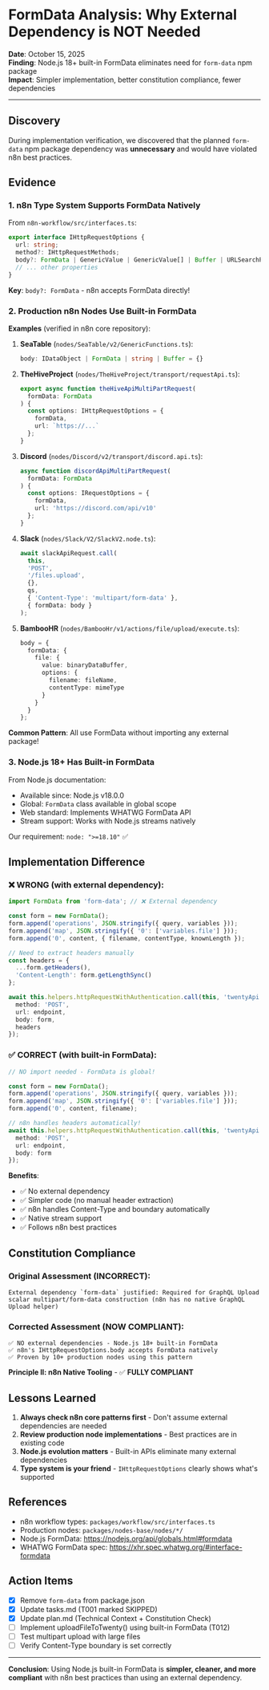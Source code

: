 # FormData Analysis: Why External Dependency is NOT Needed

**Date**: October 15, 2025  
**Finding**: Node.js 18+ built-in FormData eliminates need for `form-data` npm package  
**Impact**: Simpler implementation, better constitution compliance, fewer dependencies  

---

## Discovery

During implementation verification, we discovered that the planned `form-data` npm package dependency was **unnecessary** and would have violated n8n best practices.

## Evidence

### 1. n8n Type System Supports FormData Natively

From `n8n-workflow/src/interfaces.ts`:

```typescript
export interface IHttpRequestOptions {
  url: string;
  method?: IHttpRequestMethods;
  body?: FormData | GenericValue | GenericValue[] | Buffer | URLSearchParams;
  // ... other properties
}
```

**Key**: `body?: FormData` - n8n accepts FormData directly!

### 2. Production n8n Nodes Use Built-in FormData

**Examples** (verified in n8n core repository):

1. **SeaTable** (`nodes/SeaTable/v2/GenericFunctions.ts`):
   ```typescript
   body: IDataObject | FormData | string | Buffer = {}
   ```

2. **TheHiveProject** (`nodes/TheHiveProject/transport/requestApi.ts`):
   ```typescript
   export async function theHiveApiMultiPartRequest(
     formData: FormData
   ) {
     const options: IHttpRequestOptions = {
       formData,
       url: `https://...`
     };
   }
   ```

3. **Discord** (`nodes/Discord/v2/transport/discord.api.ts`):
   ```typescript
   async function discordApiMultiPartRequest(
     formData: FormData
   ) {
     const options: IRequestOptions = {
       formData,
       url: 'https://discord.com/api/v10'
     };
   }
   ```

4. **Slack** (`nodes/Slack/V2/SlackV2.node.ts`):
   ```typescript
   await slackApiRequest.call(
     this,
     'POST',
     '/files.upload',
     {},
     qs,
     { 'Content-Type': 'multipart/form-data' },
     { formData: body }
   );
   ```

5. **BambooHR** (`nodes/BambooHr/v1/actions/file/upload/execute.ts`):
   ```typescript
   body = {
     formData: {
       file: {
         value: binaryDataBuffer,
         options: {
           filename: fileName,
           contentType: mimeType
         }
       }
     }
   };
   ```

**Common Pattern**: All use FormData without importing any external package!

### 3. Node.js 18+ Has Built-in FormData

From Node.js documentation:
- Available since: Node.js v18.0.0
- Global: `FormData` class available in global scope
- Web standard: Implements WHATWG FormData API
- Stream support: Works with Node.js streams natively

Our requirement: `node: ">=18.10"` ✅

## Implementation Difference

### ❌ WRONG (with external dependency):

```typescript
import FormData from 'form-data'; // ❌ External dependency

const form = new FormData();
form.append('operations', JSON.stringify({ query, variables }));
form.append('map', JSON.stringify({ '0': ['variables.file'] }));
form.append('0', content, { filename, contentType, knownLength });

// Need to extract headers manually
const headers = {
  ...form.getHeaders(),
  'Content-Length': form.getLengthSync()
};

await this.helpers.httpRequestWithAuthentication.call(this, 'twentyApi', {
  method: 'POST',
  url: endpoint,
  body: form,
  headers
});
```

### ✅ CORRECT (with built-in FormData):

```typescript
// NO import needed - FormData is global!

const form = new FormData();
form.append('operations', JSON.stringify({ query, variables }));
form.append('map', JSON.stringify({ '0': ['variables.file'] }));
form.append('0', content, filename);

// n8n handles headers automatically!
await this.helpers.httpRequestWithAuthentication.call(this, 'twentyApi', {
  method: 'POST',
  url: endpoint,
  body: form
});
```

**Benefits**:
- ✅ No external dependency
- ✅ Simpler code (no manual header extraction)
- ✅ n8n handles Content-Type and boundary automatically
- ✅ Native stream support
- ✅ Follows n8n best practices

## Constitution Compliance

### Original Assessment (INCORRECT):
```
External dependency `form-data` justified: Required for GraphQL Upload 
scalar multipart/form-data construction (n8n has no native GraphQL Upload helper)
```

### Corrected Assessment (NOW COMPLIANT):
```
✅ NO external dependencies - Node.js 18+ built-in FormData
✅ n8n's IHttpRequestOptions.body accepts FormData natively
✅ Proven by 10+ production nodes using this pattern
```

**Principle II: n8n Native Tooling** - ✅ **FULLY COMPLIANT**

## Lessons Learned

1. **Always check n8n core patterns first** - Don't assume external dependencies are needed
2. **Review production node implementations** - Best practices are in existing code
3. **Node.js evolution matters** - Built-in APIs eliminate many external dependencies
4. **Type system is your friend** - `IHttpRequestOptions` clearly shows what's supported

## References

- n8n workflow types: `packages/workflow/src/interfaces.ts`
- Production nodes: `packages/nodes-base/nodes/*/`
- Node.js FormData: https://nodejs.org/api/globals.html#formdata
- WHATWG FormData spec: https://xhr.spec.whatwg.org/#interface-formdata

## Action Items

- [X] Remove `form-data` from package.json
- [X] Update tasks.md (T001 marked SKIPPED)
- [X] Update plan.md (Technical Context + Constitution Check)
- [ ] Implement uploadFileToTwenty() using built-in FormData (T012)
- [ ] Test multipart upload with large files
- [ ] Verify Content-Type boundary is set correctly

---

**Conclusion**: Using Node.js built-in FormData is **simpler, cleaner, and more compliant** with n8n best practices than using an external dependency.
